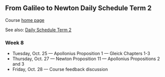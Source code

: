 ## From Galileo to Newton Daily Schedule Term 2

Course [home page](./)

See also: [Daily Schedule Term 2](./daily_schedule_term_2.html)

### Week 8

* Tuesday, Oct. 25 &mdash; Apollonius Proposition 1 &mdash; Gleick Chapters 1-3
* Thursday, Oct. 27 &mdash; Newton Proposition 11 &mdash; Apollonius Propositions 2 and 3
* Friday, Oct. 28 &mdash; Course feedback discussion

